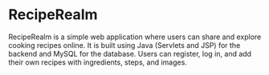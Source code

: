 # RecipeRealm
RecipeRealm is a simple web application where users can share and explore cooking recipes online. It is built using Java (Servlets and JSP) for the backend and MySQL for the database. Users can register, log in, and add their own recipes with ingredients, steps, and images.
